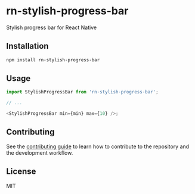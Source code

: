 # rn-stylish-progress-bar

Stylish progress bar for React Native

## Installation

```sh
npm install rn-stylish-progress-bar
```

## Usage

```js
import StylishProgressBar from 'rn-stylish-progress-bar';

// ...

<StylishProgressBar min={min} max={10} />;
```

## Contributing

See the [contributing guide](CONTRIBUTING.md) to learn how to contribute to the repository and the development workflow.

## License

MIT
